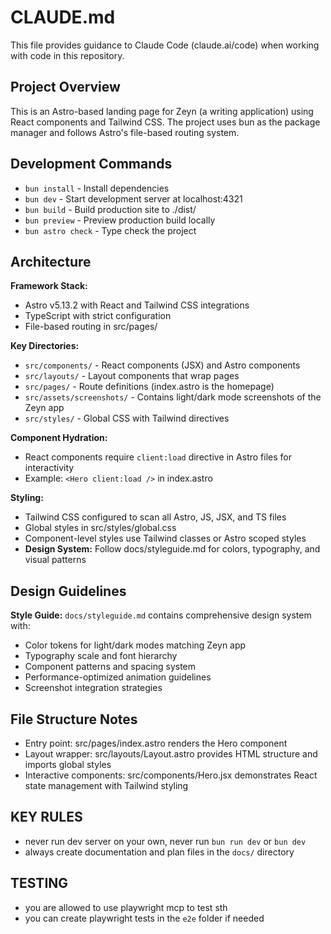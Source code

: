 # CLAUDE.md

This file provides guidance to Claude Code (claude.ai/code) when working with code in this repository.

## Project Overview

This is an Astro-based landing page for Zeyn (a writing application) using React components and Tailwind CSS. The project uses bun as the package manager and follows Astro's file-based routing system.

## Development Commands

- `bun install` - Install dependencies
- `bun dev` - Start development server at localhost:4321
- `bun build` - Build production site to ./dist/
- `bun preview` - Preview production build locally
- `bun astro check` - Type check the project

## Architecture

**Framework Stack:**
- Astro v5.13.2 with React and Tailwind CSS integrations
- TypeScript with strict configuration
- File-based routing in src/pages/

**Key Directories:**
- `src/components/` - React components (JSX) and Astro components
- `src/layouts/` - Layout components that wrap pages
- `src/pages/` - Route definitions (index.astro is the homepage)
- `src/assets/screenshots/` - Contains light/dark mode screenshots of the Zeyn app
- `src/styles/` - Global CSS with Tailwind directives

**Component Hydration:**
- React components require `client:load` directive in Astro files for interactivity
- Example: `<Hero client:load />` in index.astro

**Styling:**
- Tailwind CSS configured to scan all Astro, JS, JSX, and TS files
- Global styles in src/styles/global.css
- Component-level styles use Tailwind classes or Astro scoped styles
- **Design System:** Follow docs/styleguide.md for colors, typography, and visual patterns

## Design Guidelines

**Style Guide:** `docs/styleguide.md` contains comprehensive design system with:
- Color tokens for light/dark modes matching Zeyn app
- Typography scale and font hierarchy
- Component patterns and spacing system
- Performance-optimized animation guidelines
- Screenshot integration strategies

## File Structure Notes

- Entry point: src/pages/index.astro renders the Hero component
- Layout wrapper: src/layouts/Layout.astro provides HTML structure and imports global styles
- Interactive components: src/components/Hero.jsx demonstrates React state management with Tailwind styling

## KEY RULES

- never run dev server on your own, never run `bun run dev` or `bun dev`
- always create documentation and plan files in the `docs/` directory

## TESTING

- you are allowed to use playwright mcp to test sth
- you can create playwright tests in the `e2e` folder if needed
 
